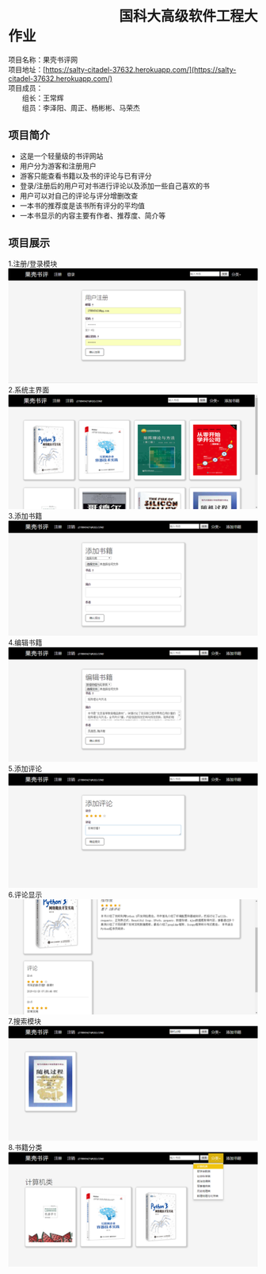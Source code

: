 # &emsp;&emsp;&emsp;&emsp;&emsp;&emsp;&emsp;&emsp;国科大高级软件工程大作业
项目名称：果壳书评网  
项目地址：[https://salty-citadel-37632.herokuapp.com/](https://salty-citadel-37632.herokuapp.com/)  
项目成员：  
&emsp;&emsp;组长：王常辉  
&emsp;&emsp;组员：李泽阳、周正、杨彬彬、马荣杰  
## 项目简介
- 这是一个轻量级的书评网站  
- 用户分为游客和注册用户  
- 游客只能查看书籍以及书的评论与已有评分  
- 登录/注册后的用户可对书进行评论以及添加一些自己喜欢的书  
- 用户可以对自己的评论与评分增删改查  
- 一本书的推荐度是该书所有评分的平均值  
- 一本书显示的内容主要有作者、推荐度、简介等  
## 项目展示
1.注册/登录模块
![](https://github.com/Artistwcher/write_readme/blob/master/public/1.png)
2.系统主界面
![](https://github.com/Artistwcher/write_readme/blob/master/public/2.png)
3.添加书籍
![](https://github.com/Artistwcher/write_readme/blob/master/public/3.png)
4.编辑书籍
![](https://github.com/Artistwcher/write_readme/blob/master/public/4.png)
5.添加评论
![](https://github.com/Artistwcher/write_readme/blob/master/public/5.png)
6.评论显示
![](https://github.com/Artistwcher/write_readme/blob/master/public/6.png)
7.搜索模块
![](https://github.com/Artistwcher/write_readme/blob/master/public/7.png)
8.书籍分类
![](https://github.com/Artistwcher/write_readme/blob/master/public/8.png)
